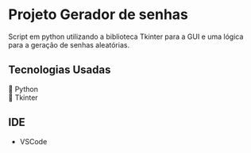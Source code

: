 # Projeto Gerador de senhas
Script em python utilizando a biblioteca Tkinter para a GUI e uma lógica para a geração de senhas aleatórias.  

## Tecnologias Usadas 
🔹 Python  
🔹 Tkinter 

## IDE
* VSCode
